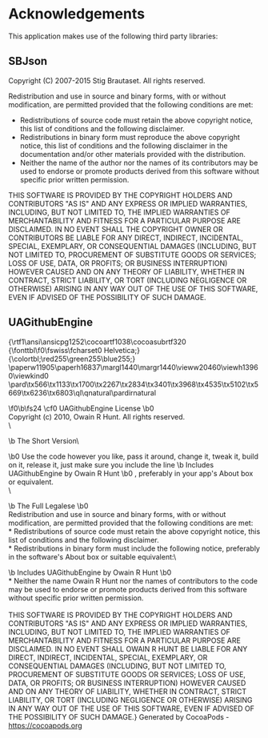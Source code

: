 # Acknowledgements
This application makes use of the following third party libraries:

## SBJson

Copyright (C) 2007-2015 Stig Brautaset. All rights reserved.

Redistribution and use in source and binary forms, with or without
modification, are permitted provided that the following conditions are met:

* Redistributions of source code must retain the above copyright notice, this
  list of conditions and the following disclaimer.
* Redistributions in binary form must reproduce the above copyright notice,
  this list of conditions and the following disclaimer in the documentation
  and/or other materials provided with the distribution.
* Neither the name of the author nor the names of its contributors may be used
  to endorse or promote products derived from this software without specific
  prior written permission.

THIS SOFTWARE IS PROVIDED BY THE COPYRIGHT HOLDERS AND CONTRIBUTORS "AS IS"
AND ANY EXPRESS OR IMPLIED WARRANTIES, INCLUDING, BUT NOT LIMITED TO, THE
IMPLIED WARRANTIES OF MERCHANTABILITY AND FITNESS FOR A PARTICULAR PURPOSE ARE
DISCLAIMED. IN NO EVENT SHALL THE COPYRIGHT OWNER OR CONTRIBUTORS BE LIABLE
FOR ANY DIRECT, INDIRECT, INCIDENTAL, SPECIAL, EXEMPLARY, OR CONSEQUENTIAL
DAMAGES (INCLUDING, BUT NOT LIMITED TO, PROCUREMENT OF SUBSTITUTE GOODS OR
SERVICES; LOSS OF USE, DATA, OR PROFITS; OR BUSINESS INTERRUPTION) HOWEVER
CAUSED AND ON ANY THEORY OF LIABILITY, WHETHER IN CONTRACT, STRICT LIABILITY,
OR TORT (INCLUDING NEGLIGENCE OR OTHERWISE) ARISING IN ANY WAY OUT OF THE USE
OF THIS SOFTWARE, EVEN IF ADVISED OF THE POSSIBILITY OF SUCH DAMAGE.


## UAGithubEngine

{\rtf1\ansi\ansicpg1252\cocoartf1038\cocoasubrtf320
{\fonttbl\f0\fswiss\fcharset0 Helvetica;}
{\colortbl;\red255\green255\blue255;}
\paperw11905\paperh16837\margl1440\margr1440\vieww20460\viewh13960\viewkind0
\pard\tx566\tx1133\tx1700\tx2267\tx2834\tx3401\tx3968\tx4535\tx5102\tx5669\tx6236\tx6803\ql\qnatural\pardirnatural

\f0\b\fs24 \cf0 UAGithubEngine License
\b0 \
Copyright (c) 2010, Owain R Hunt. All rights reserved.\
\

\b The Short Version\

\b0 Use the code however you like, pass it around, change it, tweak it, build on it, release it, just make sure you include the line 
\b Includes UAGithubEngine by Owain R Hunt
\b0 , preferably in your app's About box or equivalent.\
\

\b The Full Legalese
\b0 \
Redistribution and use in source and binary forms, with or without modification, are permitted provided that the following conditions are met:\
    * Redistributions of source code must retain the above copyright notice, this list of conditions and the following disclaimer.\
    * Redistributions in binary form must include the following notice, preferably in the software's About box or suitable equivalent:\
	
\b Includes UAGithubEngine by Owain R Hunt
\b0 \
    * Neither the name Owain R Hunt nor the names of contributors to the code may be used to endorse or promote products derived from this software without specific prior written permission.\
\
THIS SOFTWARE IS PROVIDED BY THE COPYRIGHT HOLDERS AND CONTRIBUTORS "AS IS" AND ANY EXPRESS OR IMPLIED WARRANTIES, INCLUDING, BUT NOT LIMITED TO, THE IMPLIED WARRANTIES OF MERCHANTABILITY AND FITNESS FOR A PARTICULAR PURPOSE ARE DISCLAIMED. IN NO EVENT SHALL OWAIN R HUNT BE LIABLE FOR ANY DIRECT, INDIRECT, INCIDENTAL, SPECIAL, EXEMPLARY, OR CONSEQUENTIAL DAMAGES (INCLUDING, BUT NOT LIMITED TO, PROCUREMENT OF SUBSTITUTE GOODS OR SERVICES; LOSS OF USE, DATA, OR PROFITS; OR BUSINESS INTERRUPTION) HOWEVER CAUSED AND ON ANY THEORY OF LIABILITY, WHETHER IN CONTRACT, STRICT LIABILITY, OR TORT (INCLUDING NEGLIGENCE OR OTHERWISE) ARISING IN ANY WAY OUT OF THE USE OF THIS SOFTWARE, EVEN IF ADVISED OF THE POSSIBILITY OF SUCH DAMAGE.}
Generated by CocoaPods - https://cocoapods.org
